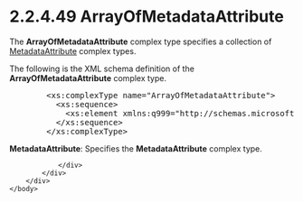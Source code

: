<html dir="LTR" xmlns:mshelp="http://msdn.microsoft.com/mshelp" xmlns:ddue="http://ddue.schemas.microsoft.com/authoring/2003/5" xmlns:xlink="http://www.w3.org/1999/xlink" xmlns:tool="http://www.microsoft.com/tooltip">
    <head>
        <meta http-equiv="Content-Type" content="text/html; CHARSET=utf-8"></meta>
        <meta name="save" content="history"></meta>
        <title>2.2.4.49 ArrayOfMetadataAttribute</title>
        <xml>
            <mshelp:toctitle title="2.2.4.49 ArrayOfMetadataAttribute"></mshelp:toctitle>
            <mshelp:rltitle title="[MS-SSMDSWS-15]: ArrayOfMetadataAttribute"></mshelp:rltitle>
            <mshelp:keyword index="A" term="6a7c2301-2db9-41c9-b1e7-7b8c4593c3b8"></mshelp:keyword>
            <mshelp:attr name="DCSext.ContentType" value="open specification"></mshelp:attr>
            <mshelp:attr name="AssetID" value="6a7c2301-2db9-41c9-b1e7-7b8c4593c3b8"></mshelp:attr>
            <mshelp:attr name="TopicType" value="kbRef"></mshelp:attr>
            <mshelp:attr name="DCSext.Title" value="[MS-SSMDSWS-15]: ArrayOfMetadataAttribute" />
        </xml>
    </head>
    <body>
        <div id="header">
            <h1 class="heading">2.2.4.49 ArrayOfMetadataAttribute</h1>
        </div>
        <div id="mainSection">
            <div id="mainBody">
                <div id="allHistory" class="saveHistory"></div>
                <div id="sectionSection0" class="section" name="collapseableSection">
                    

<p>The <b>ArrayOfMetadataAttribute</b> complex type specifies a
collection of <a href="2efc6a2d-5eec-4488-8c9c-f8f0bb4e9802.htm">MetadataAttribute</a>
complex types.</p>

<p>The following is the XML schema definition of the <b>ArrayOfMetadataAttribute</b>
complex type.</p>

<dl>
<dd>
<div><pre>   &lt;xs:complexType name=&quot;ArrayOfMetadataAttribute&quot;&gt;
     &lt;xs:sequence&gt;
       &lt;xs:element xmlns:q999=&quot;http://schemas.microsoft.com/sqlserver/masterdataservices/2009/09&quot; minOccurs=&quot;0&quot; maxOccurs=&quot;unbounded&quot; name=&quot;MetadataAttribute&quot; nillable=&quot;true&quot; type=&quot;q999:MetadataAttribute&quot; xmlns:xs=&quot;http://www.w3.org/2001/XMLSchema&quot; /&gt;
     &lt;/xs:sequence&gt;
   &lt;/xs:complexType&gt;
</pre></div>
</dd></dl>

<p><b>MetadataAttribute</b>: Specifies the <b>MetadataAttribute</b>
complex type.</p>


                </div>
            </div>
        </div>
    </body>
</html>